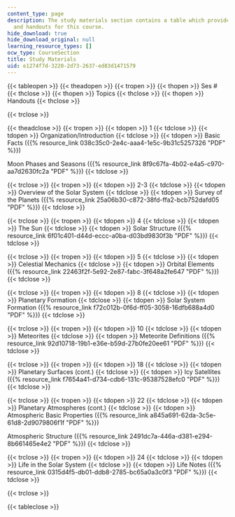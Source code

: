 ```yaml
---
content_type: page
description: The study materials section contains a table which provides topical notes
  and handouts for this course.
hide_download: true
hide_download_original: null
learning_resource_types: []
ocw_type: CourseSection
title: Study Materials
uid: e1274f7d-3220-2d73-2637-ed83d1471579
---
```


{{< tableopen >}}
{{< theadopen >}}
{{< tropen >}}
{{< thopen >}}
Ses #
{{< thclose >}}
{{< thopen >}}
Topics
{{< thclose >}}
{{< thopen >}}
Handouts
{{< thclose >}}

{{< trclose >}}

{{< theadclose >}}
{{< tropen >}}
{{< tdopen >}}
1
{{< tdclose >}}
{{< tdopen >}}
Organization/Introduction
{{< tdclose >}}
{{< tdopen >}}
Basic Facts ({{% resource_link 038c35c0-2e4c-aaa4-1e5c-9b31c5257326 "PDF" %}})  
  
Moon Phases and Seasons ({{% resource_link 8f9c67fa-4b02-e4a5-c970-aa7d2630fc2a "PDF" %}})
{{< tdclose >}}

{{< trclose >}}
{{< tropen >}}
{{< tdopen >}}
2-3
{{< tdclose >}}
{{< tdopen >}}
Overview of the Solar System
{{< tdclose >}}
{{< tdopen >}}
Survey of the Planets ({{% resource_link 25a06b30-c872-38fd-ffa2-bcb752dafd05 "PDF" %}})
{{< tdclose >}}

{{< trclose >}}
{{< tropen >}}
{{< tdopen >}}
4
{{< tdclose >}}
{{< tdopen >}}
The Sun
{{< tdclose >}}
{{< tdopen >}}
Solar Structure ({{% resource_link 6f01c401-d44d-eccc-a0ba-d03bd9830f3b "PDF" %}})
{{< tdclose >}}

{{< trclose >}}
{{< tropen >}}
{{< tdopen >}}
5
{{< tdclose >}}
{{< tdopen >}}
Celestial Mechanics
{{< tdclose >}}
{{< tdopen >}}
Orbital Elements ({{% resource_link 22463f2f-5e92-2e87-fabc-3f648a2fe647 "PDF" %}})
{{< tdclose >}}

{{< trclose >}}
{{< tropen >}}
{{< tdopen >}}
8
{{< tdclose >}}
{{< tdopen >}}
Planetary Formation
{{< tdclose >}}
{{< tdopen >}}
Solar System Formation ({{% resource_link f72c012b-0f6d-ff05-3058-16dfb688a4d0 "PDF" %}})
{{< tdclose >}}

{{< trclose >}}
{{< tropen >}}
{{< tdopen >}}
10
{{< tdclose >}}
{{< tdopen >}}
Meteorites
{{< tdclose >}}
{{< tdopen >}}
Meteorite Definitions ({{% resource_link 92d10718-19b1-e36e-b59d-27b0fe20ee61 "PDF" %}})
{{< tdclose >}}

{{< trclose >}}
{{< tropen >}}
{{< tdopen >}}
18
{{< tdclose >}}
{{< tdopen >}}
Planetary Surfaces (cont.)
{{< tdclose >}}
{{< tdopen >}}
Icy Satellites ({{% resource_link f7654a41-d734-cdb6-131c-95387528efc0 "PDF" %}})
{{< tdclose >}}

{{< trclose >}}
{{< tropen >}}
{{< tdopen >}}
22
{{< tdclose >}}
{{< tdopen >}}
Planetary Atmospheres (cont.)
{{< tdclose >}}
{{< tdopen >}}
Atmospheric Basic Properties ({{% resource_link a845a691-62da-3c5e-61d8-2d9079806f1f "PDF" %}})  
  
Atmospheric Structure ({{% resource_link 2491dc7a-446a-d381-e294-8b661465e4e2 "PDF" %}})
{{< tdclose >}}

{{< trclose >}}
{{< tropen >}}
{{< tdopen >}}
24
{{< tdclose >}}
{{< tdopen >}}
Life in the Solar System
{{< tdclose >}}
{{< tdopen >}}
Life Notes ({{% resource_link 0315d4f5-db01-ddb8-2785-bc65a0a3c0f3 "PDF" %}})
{{< tdclose >}}

{{< trclose >}}

{{< tableclose >}}
